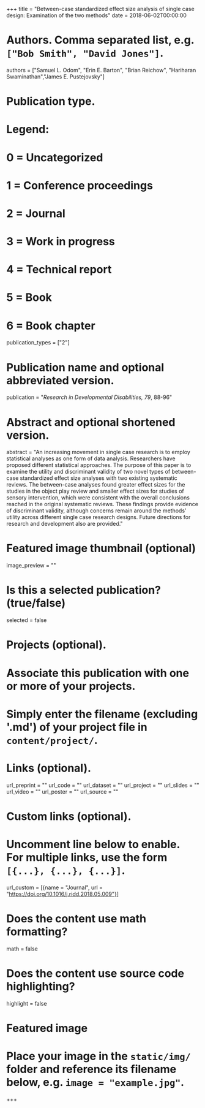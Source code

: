 +++
title = "Between-case standardized effect size analysis of single case design: Examination of the two methods"
date = 2018-06-02T00:00:00

# Authors. Comma separated list, e.g. `["Bob Smith", "David Jones"]`.
authors = ["Samuel L. Odom", "Erin E. Barton", "Brian Reichow", "Hariharan Swaminathan","James E. Pustejovsky"]

# Publication type.
# Legend:
# 0 = Uncategorized
# 1 = Conference proceedings
# 2 = Journal
# 3 = Work in progress
# 4 = Technical report
# 5 = Book
# 6 = Book chapter
publication_types = ["2"]

# Publication name and optional abbreviated version.
publication = "_Research in Developmental Disabilities, 79_, 88-96"

# Abstract and optional shortened version.
abstract = "An increasing movement in single case research is to employ statistical analyses as one form of data analysis. Researchers have proposed different statistical approaches. The purpose of this paper is to examine the utility and discriminant validity of two novel types of between-case standardized effect size analyses with two existing systematic reviews. The between-case analyses found greater effect sizes for the studies in the object play review and smaller effect sizes for studies of sensory intervention, which were consistent with the overall conclusions reached in the original systematic reviews. These findings provide evidence of discriminant validity, although concerns remain around the methods’ utility across different single case research designs. Future directions for research and development also are provided."

# Featured image thumbnail (optional)
image_preview = ""

# Is this a selected publication? (true/false)
selected = false

# Projects (optional).
#   Associate this publication with one or more of your projects.
#   Simply enter the filename (excluding '.md') of your project file in `content/project/`.

# Links (optional).
url_preprint = ""
url_code = ""
url_dataset = ""
url_project = ""
url_slides = ""
url_video = ""
url_poster = ""
url_source = ""

# Custom links (optional).
#   Uncomment line below to enable. For multiple links, use the form `[{...}, {...}, {...}]`.
url_custom = [{name = "Journal", url = "https://doi.org/10.1016/j.ridd.2018.05.009"}]

# Does the content use math formatting?
math = false

# Does the content use source code highlighting?
highlight = false

# Featured image
# Place your image in the `static/img/` folder and reference its filename below, e.g. `image = "example.jpg"`.

+++
